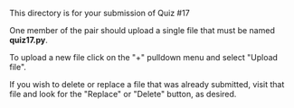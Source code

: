 This directory is for your submission of Quiz #17

One member of the pair should upload a single file that must be named **quiz17.py**.


To upload a new file click on the "+" pulldown menu and select "Upload file".

If you wish to delete or replace a file that was already submitted,
visit that file and look for the "Replace" or "Delete" button, as
desired.
